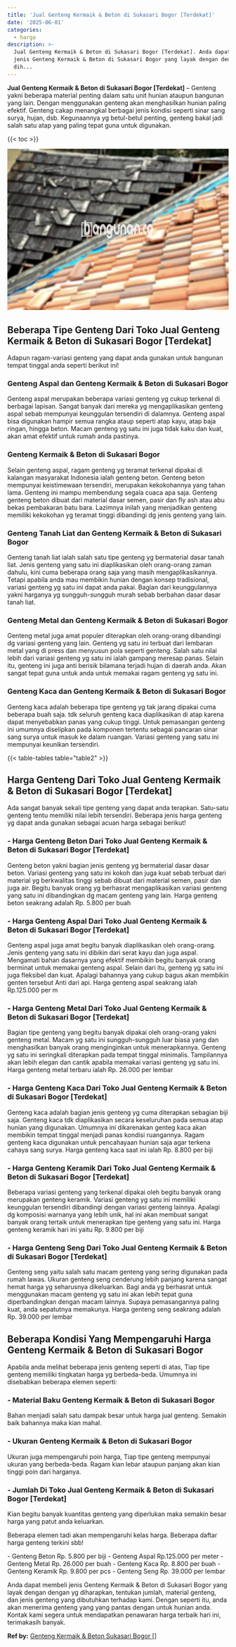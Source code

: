 ```yaml
---
title: 'Jual Genteng Kermaik & Beton di Sukasari Bogor [Terdekat]'
date: '2025-06-01'
categories:
  - harga
description: >-
  Jual Genteng Kermaik & Beton di Sukasari Bogor [Terdekat]. Anda dapat membeli
  jenis Genteng Kermaik & Beton di Sukasari Bogor yang layak dengan dengan yg
  dih...
---
```


**Jual Genteng Kermaik & Beton di Sukasari Bogor \[Terdekat\]** – Genteng yakni beberapa material penting dalam satu unit hunian ataupun bangunan yang lain. Dengan menggunakan genteng akan menghasilkan hunian paling efektif. Genteng cakap menangkal berbagai jenis kondisi seperti sinar sang surya, hujan, dsb. Kegunaannya yg betul-betul penting, genteng bakal jadi salah satu atap yang paling tepat guna untuk digunakan.

{{< toc >}}

![Jual Genteng Kermaik & Beton di Sukasari Bogor [Terdekat]](/images/genteng-minimalis-murah26.png)

## Beberapa Tipe Genteng Dari Toko Jual Genteng Kermaik & Beton di Sukasari Bogor \[Terdekat\]

Adapun ragam-variasi genteng yang dapat anda gunakan untuk bangunan tempat tinggal anda seperti berikut ini!

### Genteng Aspal dan Genteng Kermaik & Beton di Sukasari Bogor

Genteng aspal merupakan beberapa variasi genteng yg cukup terkenal di berbagai lapisan. Sangat banyak dari mereka yg mengaplikasikan genteng aspal sebab mempunyai keunggulan tersendiri di dalamnya. Genteng aspal bisa digunakan hampir semua rangka ataup seperti atap kayu, atap baja ringan, hingga beton. Macam genteng yg satu ini juga tidak kaku dan kuat, akan amat efektif untuk rumah anda pastinya.

### Genteng Kermaik & Beton di Sukasari Bogor

Selain genteng aspal, ragam genteng yg teramat terkenal dipakai di kalangan masyarakat Indonesia ialah genteng beton. Genteng beton mempunyai keistimewaan tersendiri, merupakan kekokohannya yang tahan lama. Genteng ini mampu membendung segala cuaca apa saja. Genteng genteng beton dibuat dari material dasar semen, pasir dan fly ash atau abu bekas pembakaran batu bara. Lazimnya inilah yang menjadikan genteng memiliki kekokohan yg teramat tinggi dibandingi dg jenis genteng yang lain.

### Genteng Tanah Liat dan Genteng Kermaik & Beton di Sukasari Bogor

Genteng tanah liat ialah salah satu tipe genteng yg bermaterial dasar tanah liat. Jenis genteng yang satu ini diaplikasikan oleh orang-orang zaman dahulu, kini cuma beberapa orang saja yang masih mengaplikasikannya. Tetapi apabila anda mau membikin hunian dengan konsep tradisional, variasi genteng yg satu ini dapat anda pakai. Bagian dari keunggulannya yakni harganya yg sungguh-sungguh murah sebab berbahan dasar dasar tanah liat.

### Genteng Metal dan Genteng Kermaik & Beton di Sukasari Bogor

Genteng metal juga amat populer diterapkan oleh orang-orang dibandingi dg variasi genteng yang lain. Genteng yg satu ini terbuat dari lembaran metal yang di press dan menyusun pola seperti genteng. Salah satu nilai lebih dari variasi genteng yg satu ini ialah gampang meresap panas. Selain itu, genteng ini juga anti berisik bilamana terjadi hujan di daerah anda. Akan sangat tepat guna untuk anda untuk memakai ragam genteng yg satu ini.

### Genteng Kaca dan Genteng Kermaik & Beton di Sukasari Bogor

Genteng kaca adalah beberapa tipe genteng yg tak jarang dipakai cuma beberapa buah saja. tdk seluruh genteng kaca diaplikasikan di atap karena dapat menyebabkan panas yang cukup tinggi. Untuk pemasangan genteng ini umumnya diselipkan pada komponen tertentu sebagai pancaran sinar sang surya untuk masuk ke dalam ruangan. Variasi genteng yang satu ini mempunyai keunikan tersendiri.

{{< table-tables table="table2" >}}

## Harga Genteng Dari Toko Jual Genteng Kermaik & Beton di Sukasari Bogor \[Terdekat\]

Ada sangat banyak sekali tipe genteng yang dapat anda terapkan. Satu-satu genteng tentu memiliki nilai lebih tersendiri. Beberapa jenis harga genteng yg dapat anda gunakan sebagai acuan harga sebagai berikut!

### \- Harga Genteng Beton Dari Toko Jual Genteng Kermaik & Beton di Sukasari Bogor \[Terdekat\]

Genteng beton yakni bagian jenis genteng yg bermaterial dasar dasar beton. Variasi genteng yang satu ini kokoh dan juga kuat sebab terbuat dari material yg berkwalitas tinggi sebab dibuat dari material semen, pasir dan juga air. Begitu banyak orang yg berhasrat mengaplikasikan variasi genteng yang satu ini dibandingkan dg macam genteng yang lain. Harga genteng beton seakrang adalah Rp. 5.800 per buah

### \- Harga Genteng Aspal Dari Toko Jual Genteng Kermaik & Beton di Sukasari Bogor \[Terdekat\]

Genteng aspal juga amat begitu banyak diaplikasikan oleh orang-orang. Jenis genteng yang satu ini dibikin dari serat kayu dan juga aspal. Mengamati bahan dasarnya yang efektif membikin begitu banyak orang berminat untuk memakai genteng aspal. Selain dari itu, genteng yg satu ini juga fleksibel dan kuat. Apalagi bahannya yang cukup bagus akan membikin genten tersebut Anti dari api. Harga genteng aspal seakrang ialah Rp.125.000 per m

### \- Harga Genteng Metal Dari Toko Jual Genteng Kermaik & Beton di Sukasari Bogor \[Terdekat\]

Bagian tipe genteng yang begitu banyak dipakai oleh orang-orang yakni genteng metal. Macam yg satu ini sungguh-sungguh luar biasa yang dan menghasilkan banyak orang menginginkan untuk menerapkannya. Genteng yg satu ini seringkali diterapkan pada tempat tinggal minimalis. Tampilannya akan lebih elegan dan cantik apabila memakai variasi genteng yg satu ini. Harga genteng metal terbaru ialah Rp. 26.000 per lembar

### \- Harga Genteng Kaca Dari Toko Jual Genteng Kermaik & Beton di Sukasari Bogor \[Terdekat\]

Genteng kaca adalah bagian jenis genteng yg cuma diterapkan sebagian biji saja. Genteng kaca tdk diaplikasikan secara keseluruhan pada semua atap hunian yang digunakan. Umumnya ini dikarenakan genteg kaca akan membikin tempat tinggal menjadi panas kondisi ruangannya. Ragam genteng kaca digunakan untuk pencahayaan hunian saja agar terkena cahaya sang surya. Harga genteng kaca saat ini ialah Rp. 8.800 per biji

### \- Harga Genteng Keramik Dari Toko Jual Genteng Kermaik & Beton di Sukasari Bogor \[Terdekat\]

Beberapa variasi genteng yang terkenal dipakai oleh begitu banyak orang merupakan genteng keramik. Variasi genteng yg satu ini memiliki keunggulan tersendiri dibandingi dengan variasi genteng lainnya. Apalagi dg komposisi warnanya yang lebih unik, hal ini akan membuat sangat banyak orang tertaik untuk menerapkan tipe genteng yang satu ini. Harga genteng keramik hari ini yaitu Rp. 9.800 per biji

### \- Harga Genteng Seng Dari Toko Jual Genteng Kermaik & Beton di Sukasari Bogor \[Terdekat\]

Genteng seng yaitu salah satu macam genteng yang sering digunakan pada rumah lawas. Ukuran genteng seng cenderung lebih panjang karena sangat hemat harga yg seharusnya dikeluarkan. Bagi anda yg berhasrat untuk menggunakan macam genteng yg satu ini akan lebih tepat guna diperbandingkan dengan macam lainnya. Supaya pemasangannya paling kuat, anda sepatutnya memakunya. Harga genteng seng seakrang adalah Rp. 39.000 per lembar

## Beberapa Kondisi Yang Mempengaruhi Harga Genteng Kermaik & Beton di Sukasari Bogor

Apabila anda melihat beberapa jenis genteng seperti di atas, Tiap tipe genteng memiliki tingkatan harga yg berbeda-beda. Umumnya ini disebabkan beberapa elemen seperti:

### \- Material Baku Genteng Kermaik & Beton di Sukasari Bogor

Bahan menjadi salah satu dampak besar untuk harga jual genteng. Semakin baik bahannya maka kian mahal.

### \- Ukuran Genteng Kermaik & Beton di Sukasari Bogor

Ukuran juga mempengaruhi poin harga, Tiap tipe genteng mempunyai ukuran yang berbeda-beda. Ragam kian lebar ataupun panjang akan kian tinggi poin dari harganya.

### \- Jumlah Di Toko Jual Genteng Kermaik & Beton di Sukasari Bogor \[Terdekat\]

Kian begitu banyak kuantitas genteng yang diperlukan maka semakin besar harga yang patut anda keluarkan.

Beberapa elemen tadi akan mempengaruhi kelas harga. Beberapa daftar harga genteng terkini sbb!

\- Genteng Beton Rp. 5.800 per biji - Genteng Aspal Rp.125.000 per meter - Genteng Metal Rp. 26.000 per buah - Genteng Kaca Rp. 8.800 per buah - Genteng Keramik Rp. 9.800 per pcs - Genteng Seng Rp. 39.000 per lembar

Anda dapat membeli jenis Genteng Kermaik & Beton di Sukasari Bogor yang layak dengan dengan yg diharapkan, tentukan jumlah, material genteng, dan jenis genteng yang dibutuhkan terhadap kami. Dengan seperti itu, anda akan menerima genteng yang yang pantas dengan untuk hunian anda. Kontak kami segera untuk mendapatkan penawaran harga terbaik hari ini, terimakasih banyak.

**Ref by:**  [Genteng Kermaik & Beton  Sukasari Bogor []](https://id.wikipedia.org/wiki/Genteng)
